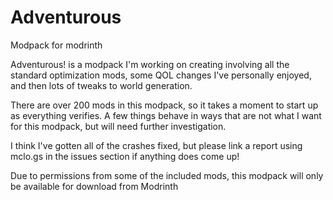 # Adventurous
Modpack for modrinth

Adventurous! is a modpack I'm working on creating involving all the standard optimization mods, some QOL changes I've personally enjoyed, and then lots of tweaks to world generation. 

There are over 200 mods in this modpack, so it takes a moment to start up as everything verifies. 
A few things behave in ways that are not what I want for this modpack, but will need further investigation. 

I think I've gotten all of the crashes fixed, but please link a report using mclo.gs in the issues section if anything does come up! 

Due to permissions from some of the included mods, this modpack will only be available for download from Modrinth
